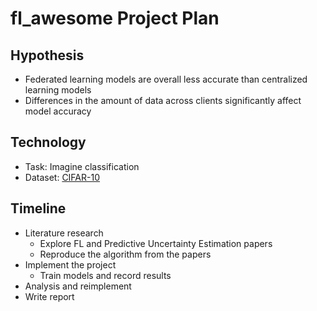 # fl_awesome Project Plan

## Hypothesis

- Federated learning models are overall less accurate than centralized learning models
- Differences in the amount of data across clients significantly affect model accuracy

## Technology

- Task: Imagine classification
- Dataset: [CIFAR-10](https://www.cs.toronto.edu/~kriz/cifar.html)

## Timeline

- Literature research
    - Explore FL and Predictive Uncertainty Estimation papers
    - Reproduce the algorithm from the papers
- Implement the project
    - Train models and record results
- Analysis and reimplement
- Write report


